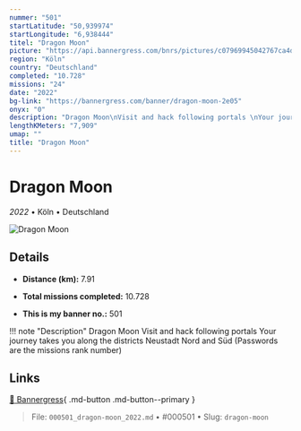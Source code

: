```yaml
---
nummer: "501"
startLatitude: "50,939974"
startLongitude: "6,938444"
titel: "Dragon Moon"
picture: "https://api.bannergress.com/bnrs/pictures/c07969945042767ca4d5907a3ff5a851"
region: "Köln"
country: "Deutschland"
completed: "10.728"
missions: "24"
date: "2022"
bg-link: "https://bannergress.com/banner/dragon-moon-2e05"
onyx: "0"
description: "Dragon Moon\nVisit and hack following portals \nYour journey takes you along the districts Neustadt Nord and Süd\n(Passwords are the missions rank number)"
lengthKMeters: "7,909"
umap: ""
title: "Dragon Moon"
---
```

# Dragon Moon

*2022* • Köln • Deutschland

![Dragon Moon](https://api.bannergress.com/bnrs/pictures/c07969945042767ca4d5907a3ff5a851)

## Details
- **Distance (km):** 7.91

- **Total missions completed:** 10.728
- **This is my banner no.:** 501


!!! note "Description"
    Dragon Moon
Visit and hack following portals 
Your journey takes you along the districts Neustadt Nord and Süd
(Passwords are the missions rank number)



## Links
[🔗 Bannergress](https://bannergress.com/banner/dragon-moon-2e05){ .md-button .md-button--primary }



> File: `000501_dragon-moon_2022.md` • #000501 • Slug: `dragon-moon`
